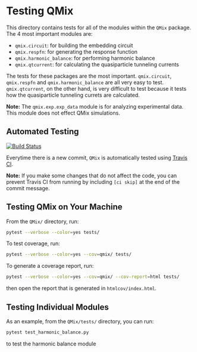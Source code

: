 Testing QMix
============

This directory contains tests for all of the modules within the ``QMix`` package. The 4 most important modules are:
   - ``qmix.circuit``: for building the embedding circuit
   - ``qmix.respfn``: for generating the response function
   - ``qmix.harmonic_balance``: for performing harmonic balance
   - ``qmix.qtcurrent``: for calculating the quasiparticle tunneling currents

The tests for these packages are the most important. ``qmix.circuit``, ``qmix.respfn`` and ``qmix.harmonic_balance`` are all very easy to test. ``qmix.qtcurrent``, on the other hand, is very difficult to test because it tests how the quasiparticle tunneling currets are calculated.

**Note:** The ``qmix.exp.exp_data`` module is for analyzing experimental data. This module does not effect QMix simulations.

Automated Testing
-----------------

[![Build Status](https://travis-ci.org/garrettj403/QMix.svg?branch=master)](https://travis-ci.org/garrettj403/QMix)

Everytime there is a new commit, ``QMix`` is automatically tested using [Travis CI](https://travis-ci.org/garrettj403/QMix). 

**Note:** If you make some changes that do not affect the code, you can prevent Travis CI from running by including ``[ci skip]`` at the end of the commit message.

Testing QMix on Your Machine
----------------------------

From the ``QMix/`` directory, run:
```bash
pytest --verbose --color=yes tests/
```

To test coverage, run:
```bash
pytest --verbose --color=yes --cov=qmix/ tests/
```

To generate a coverage report, run:
```bash
pytest --verbose --color=yes --cov=qmix/ --cov-report=html tests/
```
then open the report that is generated in ``htmlcov/index.html``.

Testing Individual Modules
--------------------------

As an example, from the ``QMix/tests/`` directory, you can run:
```bash
pytest test_harmonic_balance.py
```
to test the harmonic balance module
